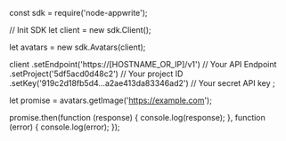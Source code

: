 const sdk = require('node-appwrite');

// Init SDK
let client = new sdk.Client();

let avatars = new sdk.Avatars(client);

client
    .setEndpoint('https://[HOSTNAME_OR_IP]/v1') // Your API Endpoint
    .setProject('5df5acd0d48c2') // Your project ID
    .setKey('919c2d18fb5d4...a2ae413da83346ad2') // Your secret API key
;

let promise = avatars.getImage('https://example.com');

promise.then(function (response) {
    console.log(response);
}, function (error) {
    console.log(error);
});